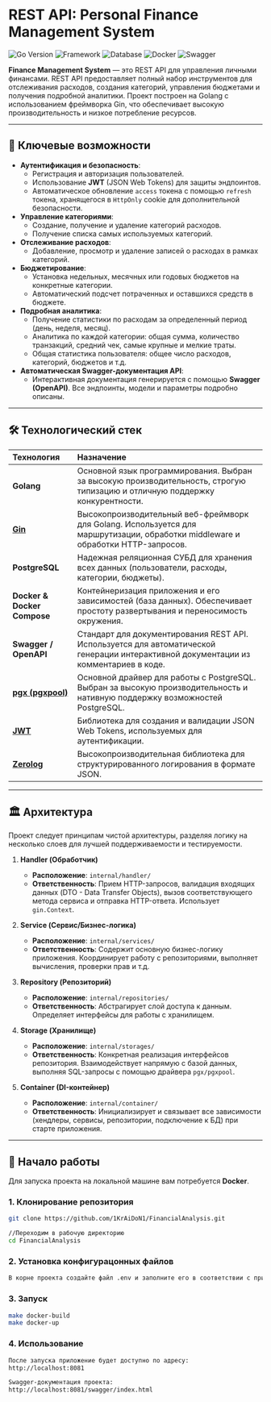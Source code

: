 # REST API: Personal Finance Management System

![Go Version](https://img.shields.io/badge/Go-1.21%2B-blue.svg)
![Framework](https://img.shields.io/badge/Framework-Gin-green.svg)
![Database](https://img.shields.io/badge/Database-PostgreSQL-blue.svg)
![Docker](https://img.shields.io/badge/Docker-Supported-brightgreen.svg)
![Swagger](https://img.shields.io/badge/-Swagger-%2385EA2D?logo=swagger&logoColor=black)

**Finance Management System** — это REST API для управления личными финансами. REST API предоставляет полный набор инструментов для отслеживания расходов, создания категорий, управления бюджетами и получения подробной аналитики. Проект построен на Golang с использованием фреймворка Gin, что обеспечивает высокую производительность и низкое потребление ресурсов.

---

## 🚀 Ключевые возможности

*   **Аутентификация и безопасность**:
    *   Регистрация и авторизация пользователей.
    *   Использование **JWT** (JSON Web Tokens) для защиты эндпоинтов.
    *   Автоматическое обновление `access` токена с помощью `refresh` токена, хранящегося в `HttpOnly` cookie для дополнительной безопасности.
*   **Управление категориями**:
    *   Создание, получение и удаление категорий расходов.
    *   Получение списка самых используемых категорий.
*   **Отслеживание расходов**:
    *   Добавление, просмотр и удаление записей о расходах в рамках категорий.
*   **Бюджетирование**:
    *   Установка недельных, месячных или годовых бюджетов на конкретные категории.
    *   Автоматический подсчет потраченных и оставшихся средств в бюджете.
*   **Подробная аналитика**:
    *   Получение статистики по расходам за определенный период (день, неделя, месяц).
    *   Аналитика по каждой категории: общая сумма, количество транзакций, средний чек, самые крупные и мелкие траты.
    *   Общая статистика пользователя: общее число расходов, категорий, бюджетов и т.д.
*   **Автоматическая Swagger-документация API**:
    *   Интерактивная документация генерируется с помощью **Swagger (OpenAPI)**. Все эндпоинты, модели и параметры подробно описаны.

---

## 🛠️ Технологический стек

| Технология | Назначение |
| :--- | :--- |
| **Golang** | Основной язык программирования. Выбран за высокую производительность, строгую типизацию и отличную поддержку конкурентности. |
| **[Gin](https://github.com/gin-gonic/gin)** | Высокопроизводительный веб-фреймворк для Golang. Используется для маршрутизации, обработки middleware и обработки HTTP-запросов. |
| **PostgreSQL** | Надежная реляционная СУБД для хранения всех данных (пользователи, расходы, категории, бюджеты). |
| **Docker & Docker Compose** | Контейнеризация приложения и его зависимостей (база данных). Обеспечивает простоту развертывания и переносимость окружения. |
| **Swagger / OpenAPI** | Стандарт для документирования REST API. Используется для автоматической генерации интерактивной документации из комментариев в коде. |
| **[pgx (pgxpool)](https://pkg.go.dev/github.com/jackc/pgx/v5/pgxpool)** | Основной драйвер для работы с PostgreSQL. Выбран за высокую производительность и нативную поддержку возможностей PostgreSQL. |
| **[JWT](https://pkg.go.dev/github.com/golang-jwt/jwt/v5)** | Библиотека для создания и валидации JSON Web Tokens, используемых для аутентификации. |
| **[Zerolog](https://github.com/rs/zerolog)** | Высокопроизводительная библиотека для структурированного логирования в формате JSON. |

---

## 🏛️ Архитектура

Проект следует принципам чистой архитектуры, разделяя логику на несколько слоев для лучшей поддерживаемости и тестируемости.

1.  **Handler (Обработчик)**
    *   **Расположение**: `internal/handler/`
    *   **Ответственность**: Прием HTTP-запросов, валидация входящих данных (DTO - Data Transfer Objects), вызов соответствующего метода сервиса и отправка HTTP-ответа. Использует `gin.Context`.

2.  **Service (Сервис/Бизнес-логика)**
    *   **Расположение**: `internal/services/`
    *   **Ответственность**: Содержит основную бизнес-логику приложения. Координирует работу с репозиториями, выполняет вычисления, проверки прав и т.д.

3.  **Repository (Репозиторий)**
    *   **Расположение**: `internal/repositories/`
    *   **Ответственность**: Абстрагирует слой доступа к данным. Определяет интерфейсы для работы с хранилищем.

4.  **Storage (Хранилище)**
    *   **Расположение**: `internal/storages/`
    *   **Ответственность**: Конкретная реализация интерфейсов репозитория. Взаимодействует напрямую с базой данных, выполняя SQL-запросы с помощью драйвера `pgx/pgxpool`.

5.  **Container (DI-контейнер)**
    *   **Расположение**: `internal/container/`
    *   **Ответственность**: Инициализирует и связывает все зависимости (хендлеры, сервисы, репозитории, подключение к БД) при старте приложения.
---

## 🏁 Начало работы

Для запуска проекта на локальной машине вам потребуется **Docker**.

### 1. Клонирование репозитория

```bash
git clone https://github.com/1KrAiDoN1/FinancialAnalysis.git

//Переходим в рабочую директорию
cd FinancialAnalysis
```
### 2. Установка конфигурацонных файлов

```bash
В корне проекта создайте файл .env и заполните его в соответствии с примером .env.example
```
### 3. Запуск

```bash
make docker-build
make docker-up
```
### 4. Использование

```bash
После запуска приложение будет доступно по адресу:
http://localhost:8081

Swagger-документация проекта:
http://localhost:8081/swagger/index.html
```


